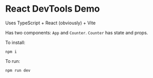 # React DevTools Demo

Uses TypeScript + React (obviously) + Vite

Has two components: `App` and `Counter`. `Counter` has state and props.

To install:

`npm i`

To run:

`npm run dev`